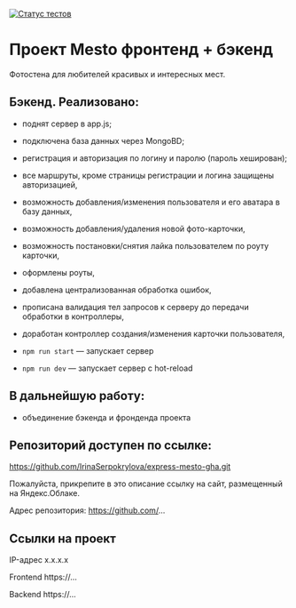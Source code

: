 [![Статус тестов](../../actions/workflows/tests.yml/badge.svg)](../../actions/workflows/tests.yml)

# Проект Mesto фронтенд + бэкенд

Фотостена для любителей красивых и интересных мест.

## Бэкенд. Реализовано:

- поднят сервер в app.js;
- подключена база данных через MongoBD;
- регистрация и авторизация по логину и паролю (пароль хеширован);
- все маршруты, кроме страницы регистрации и логина защищены авторизацией,
- возможность добавления/изменения пользователя и его аватара в базу данных,
- возможность добавления/удаления новой фото-карточки,
- возможность постановки/снятия лайка пользователем по роуту карточки,
- оформлены роуты,
- добавлена централизованная обработка ошибок,
- прописана валидация тел запросов к серверу до передачи обработки в контроллеры,
- доработан контроллер создания/изменения карточки пользователя,

- `npm run start` — запускает сервер
- `npm run dev` — запускает сервер с hot-reload

## В дальнейшую работу:

- объединение бэкенда и фронденда проекта

## Репозиторий доступен по ссылке:

https://github.com/IrinaSerpokrylova/express-mesto-gha.git

Пожалуйста, прикрепите в это описание ссылку на сайт, размещенный на Яндекс.Облаке.

Адрес репозитория: https://github.com/...

## Ссылки на проект

IP-адрес x.x.x.x

Frontend https://...

Backend https://...
